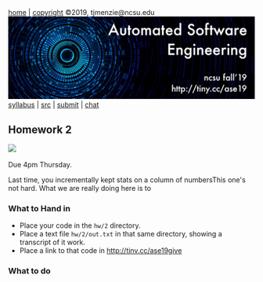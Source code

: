 <a name=top>&nbsp;<p> </a>
[home](http://tiny.cc/ase19#top) | 
[copyright](https://github.com/txt/ase19/blob/master/LICENSE.md#top) &copy;2019, tjmenzie&commat;ncsu.edu 
<br> [<img width=900 src="https://raw.githubusercontent.com/txt/ase19/master/etc/img/banner.png">](http://tiny.cc/ase19)<br> 
[syllabus](https://github.com/txt/ase19/blob/master/syllabus.md#top) | 
[src](http://menzies.us/fun) | 
[submit](http://tiny.cc/ase19give) | 
[chat](https://ase19.slack.com/) 

## Homework 2

<img src="http://yuml.me/diagram/plain;dir:lr/class/[Tbl]++-1..*[Row|cells;cooked;dom = 0],[Row]-uses-[Col||Col1()]">


Due 4pm Thursday.

Last time, you incrementally kept stats on a column
of numbersThis one's not hard. What we are really doing here is 
to


### What to Hand in

- Place your code  in the `hw/2` directory.
- Place a text file `hw/2/out.txt` in that same directory, showing a transcript of it work.
- Place a link to that code in http://tinv.cc/ase19give

### What to do


